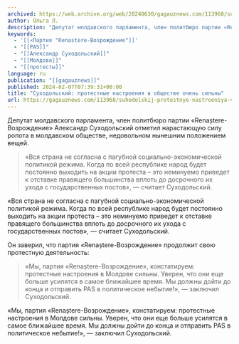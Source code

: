 ```yaml
---
archived: https://web.archive.org/web/20240630/gagauznews.com/113968/suhodolskij-protestnye-nastroeniya-v-obshhestve-ochen-silny.html
author: Ольга Л.
description: "Депутат молдавского парламента, член политбюро партии «Renaștere-Возрождение» Александр Суходольский отметил нарастающую силу ропота в молдавском обществе, недовольном нынешним положением вещей. «Вся страна не согласна с пагубной социально-экономической политикой режима. Когда по всей республике народ будет постоянно выходить на акции протеста – это неминуемо приведет к отставке правящего большинства вплоть до досрочного их ухода с государственных постов», — считает Суходольский. Он заверил, что партия «Renaștere-Возрождение» продолжит свою протестную деятельность: «Мы, партия «Renaștere-Возрождение», констатируем: протестные настроения в Молдове сильны. Уверен, что они еще больше усилятся в самое ближайшее время. Мы должны дойти до конца и отправить PAS в политическое небытие!», — заключил […]"
keywords:
  - '[[«Партия "Renastere-Возрождение"]]'
  - "[[PAS]]"
  - "[[Александр Суходольский]]"
  - "[[Молдова]]"
  - "[[протесты]]"
language: ru
publication: "[[gagauznews]]"
published: 2024-02-07T07:39:31+00:00
title: "Суходольский: протестные настроения в обществе очень сильны"
url: https://gagauznews.com/113968/suhodolskij-protestnye-nastroeniya-v-obshhestve-ochen-silny.html
---
```


Депутат молдавского парламента, член политбюро партии «Renaștere-Возрождение» Александр Суходольский отметил нарастающую силу ропота в молдавском обществе, недовольном нынешним положением вещей.

> «Вся страна не согласна с пагубной социально-экономической политикой режима. Когда по всей республике народ будет постоянно выходить на акции протеста – это неминуемо приведет к отставке правящего большинства вплоть до досрочного их ухода с государственных постов», — считает Суходольский.

«Вся страна не согласна с пагубной социально-экономической политикой режима. Когда по всей республике народ будет постоянно выходить на акции протеста – это неминуемо приведет к отставке правящего большинства вплоть до досрочного их ухода с государственных постов», — считает Суходольский.

Он заверил, что партия «Renaștere-Возрождение» продолжит свою протестную деятельность:

> «Мы, партия «Renaștere-Возрождение», констатируем: протестные настроения в Молдове сильны. Уверен, что они еще больше усилятся в самое ближайшее время. Мы должны дойти до конца и отправить PAS в политическое небытие!», — заключил Суходольский.

«Мы, партия «Renaștere-Возрождение», констатируем: протестные настроения в Молдове сильны. Уверен, что они еще больше усилятся в самое ближайшее время. Мы должны дойти до конца и отправить PAS в политическое небытие!», — заключил Суходольский.